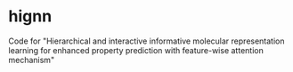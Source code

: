 # hignn
Code for "Hierarchical and interactive informative molecular representation learning for enhanced property prediction with feature-wise attention mechanism"
